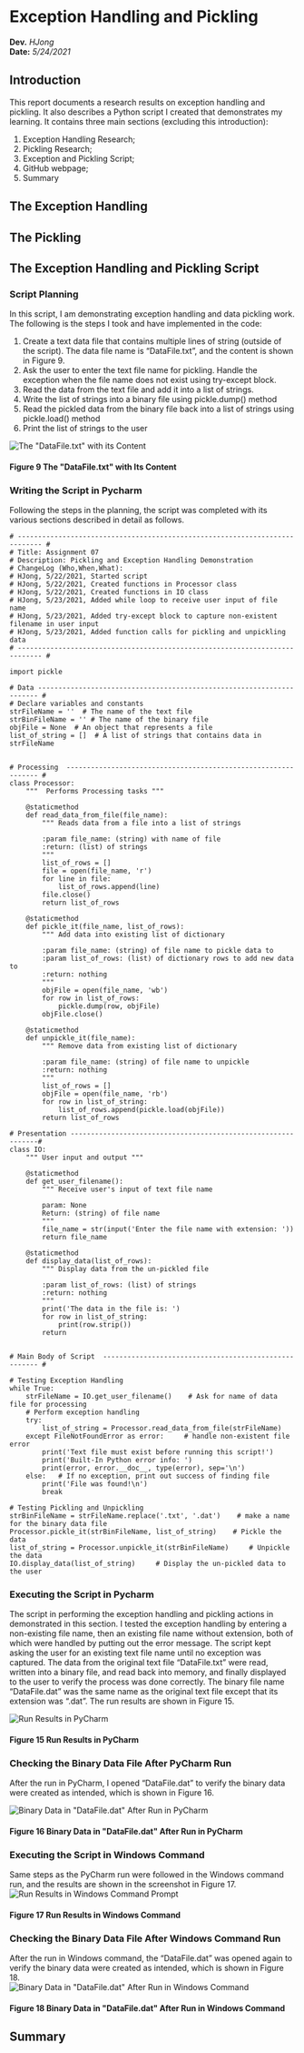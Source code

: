 # Exception Handling and Pickling
**Dev.** *HJong*  
**Date:** *5/24/2021*
## Introduction
This report documents a research results on exception handling and pickling.  It also describes a Python script I created that demonstrates my learning.  It contains three main sections (excluding this introduction):
1)	Exception Handling Research;
2)	Pickling Research;
3)	Exception and Pickling Script;
4)	GitHub webpage;
5)	Summary
## The Exception Handling
## The Pickling
## The Exception Handling and Pickling Script
### Script Planning
In this script, I am demonstrating exception handling and data pickling work.   The following is the steps I took and have implemented in the code:
1)	Create a text data file that contains multiple lines of string (outside of the script).  The data file name is “DataFile.txt”, and the content is shown in Figure 9.
2)	Ask the user to enter the text file name for pickling.  Handle the exception when the file name does not exist using try-except block.
3)	Read the data from the text file and add it into a list of strings.
4)	Write the list of strings into a binary file using pickle.dump() method
5)	Read the pickled data from the binary file back into a list of strings using pickle.load() method
6)	Print the list of strings to the user

![The "DataFile.txt" with its Content](https://github.com/uwp-h2021/IntroToProg-Python-Mod07/blob/main/docs/FIgure%209.png "The DataFile.txt with Its Content")
#### Figure 9 The "DataFile.txt" with Its Content
### Writing the Script in Pycharm
Following the steps in the planning, the script was completed with its various sections described in detail as follows.

```
# ---------------------------------------------------------------------------- #
# Title: Assignment 07
# Description: Pickling and Exception Handling Demonstration
# ChangeLog (Who,When,What):
# HJong, 5/22/2021, Started script
# HJong, 5/22/2021, Created functions in Processor class
# HJong, 5/22/2021, Created functions in IO class
# HJong, 5/23/2021, Added while loop to receive user input of file name
# HJong, 5/23/2021, Added try-except block to capture non-existent filename in user input
# HJong, 5/23/2021, Added function calls for pickling and unpickling data
# ---------------------------------------------------------------------------- #

import pickle

# Data ---------------------------------------------------------------------- #
# Declare variables and constants
strFileName = ''  # The name of the text file
strBinFileName = '' # The name of the binary file
objFile = None  # An object that represents a file
list_of_string = []  # A list of strings that contains data in strFileName


# Processing  --------------------------------------------------------------- #
class Processor:
    """  Performs Processing tasks """

    @staticmethod
    def read_data_from_file(file_name):
        """ Reads data from a file into a list of strings

        :param file_name: (string) with name of file
        :return: (list) of strings
        """
        list_of_rows = []
        file = open(file_name, 'r')
        for line in file:
            list_of_rows.append(line)
        file.close()
        return list_of_rows

    @staticmethod
    def pickle_it(file_name, list_of_rows):
        """ Add data into existing list of dictionary

        :param file_name: (string) of file name to pickle data to
        :param list_of_rows: (list) of dictionary rows to add new data to
        :return: nothing
        """
        objFile = open(file_name, 'wb')
        for row in list_of_rows:
            pickle.dump(row, objFile)
        objFile.close()

    @staticmethod
    def unpickle_it(file_name):
        """ Remove data from existing list of dictionary

        :param file_name: (string) of file name to unpickle
        :return: nothing
        """
        list_of_rows = []
        objFile = open(file_name, 'rb')
        for row in list_of_string:
            list_of_rows.append(pickle.load(objFile))
        return list_of_rows

# Presentation --------------------------------------------------------------#
class IO:
    """ User input and output """

    @staticmethod
    def get_user_filename():
        """ Receive user's input of text file name

        param: None
        Return: (string) of file name
        """
        file_name = str(input('Enter the file name with extension: '))
        return file_name

    @staticmethod
    def display_data(list_of_rows):
        """ Display data from the un-pickled file

        :param list_of_rows: (list) of strings
        :return: nothing
        """
        print('The data in the file is: ')
        for row in list_of_string:
            print(row.strip())
        return


# Main Body of Script  ------------------------------------------------------ #

# Testing Exception Handling
while True:
    strFileName = IO.get_user_filename()    # Ask for name of data file for processing
    # Perform exception handling
    try:
        list_of_string = Processor.read_data_from_file(strFileName)
    except FileNotFoundError as error:     # handle non-existent file error
        print('Text file must exist before running this script!')
        print('Built-In Python error info: ')
        print(error, error.__doc__, type(error), sep='\n')
    else:   # If no exception, print out success of finding file
        print('File was found!\n')
        break

# Testing Pickling and Unpickling
strBinFileName = strFileName.replace('.txt', '.dat')    # make a name for the binary data file
Processor.pickle_it(strBinFileName, list_of_string)    # Pickle the data
list_of_string = Processor.unpickle_it(strBinFileName)     # Unpickle the data
IO.display_data(list_of_string)     # Display the un-pickled data to the user
```
### Executing the Script in Pycharm
The script in performing the exception handling and pickling actions in demonstrated in this section.  I tested the exception handling by entering a non-existing file name, then an existing file name without extension, both of which were handled by putting out the error message.  The script kept asking the user for an existing text file name until no exception was captured.  The data from the original text file “DataFile.txt” were read, written into a binary file, and read back into memory, and finally displayed to the user to verify the process was done correctly.  The binary file name “DataFile.dat” was the same name as the original text file except that its extension was “.dat”.  The run results are shown in Figure 15.

![Run Results in PyCharm](https://github.com/uwp-h2021/IntroToProg-Python-Mod07/blob/main/docs/Figure%2015.png "Run Results in PyCharm")
#### Figure 15  Run Results in PyCharm
### Checking the Binary Data File After PyCharm Run
After the run in PyCharm, I opened “DataFile.dat” to verify the binary data were created as intended, which is shown in Figure 16.

![Binary Data in "DataFile.dat" After Run in PyCharm](https://github.com/uwp-h2021/IntroToProg-Python-Mod07/blob/main/docs/Figure%2016.png "Binary Data in DataFile.dat After Run in PyCharm")
#### Figure 16  Binary Data in "DataFile.dat" After Run in PyCharm
### Executing the Script in Windows Command
Same steps as the PyCharm run were followed in the Windows command run, and the results are shown in the screenshot in Figure 17.  
![Run Results in Windows Command Prompt](https://github.com/uwp-h2021/IntroToProg-Python-Mod07/blob/main/docs/Figure%2017.png "Run Results in Windows Command")
#### Figure 17  Run Results in Windows Command

### Checking the Binary Data File After Windows Command Run
After the run in Windows command, the “DataFile.dat” was opened again to verify the binary data were created as intended, which is shown in Figure 18.  
![Binary Data in "DataFile.dat" After Run in Windows Command](https://github.com/uwp-h2021/IntroToProg-Python-Mod07/blob/main/docs/Figure%2018.png "Binary Data in DataFile.dat After Run in Windows Command")
#### Figure 18  Binary Data in "DataFile.dat" After Run in Windows Command

## Summary
